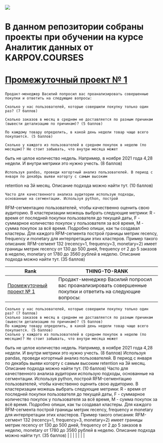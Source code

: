 ![](https://github.com/blackcater/blackcater/raw/main/images/Hi.gif) 
# В данном репозитории собраны проекты при обучении на курсе Аналитик данных от KARPOV.COURSES 


# [Промежуточный проект № 1](https://github.com/Nikolay1707/Projects_on_karpov_coursers/blob/main/first_project_e_commerce.ipynb) 
### 
    Продакт-менеджер Василий попросил вас проанализировать совершенные покупки и ответить на следующие вопросы:

    Сколько у нас пользователей, которые совершили покупку только один раз? (7 баллов)

    Сколько заказов в месяц в среднем не доставляется по разным причинам (вывести детализацию по причинам)? (5 баллов)

    По каждому товару определить, в какой день недели товар чаще всего покупается. (5 баллов)

    Сколько у каждого из пользователей в среднем покупок в неделю (по месяцам)? Не стоит забывать, что внутри месяца может

быть не целое количество недель. Например, в ноябре 2021 года 4,28 недели. И внутри метрики это нужно учесть. (8 баллов)

    Используя pandas, проведи когортный анализ пользователей. В период с января по декабрь выяви когорту с самым высоким

retention на 3й месяц. Описание подхода можно найти тут. (10 баллов)

    Часто для качественного анализа аудитории использую подходы, основанные на сегментации. Используя python, построй

RFM-сегментацию пользователей, чтобы качественно оценить свою аудиторию. В кластеризации можешь выбрать следующие метрики: R - время от последней покупки пользователя до текущей даты, F - суммарное количество покупок у пользователя за всё время, M - сумма покупок за всё время. Подробно опиши, как ты создавал кластеры. Для каждого RFM-сегмента построй границы метрик recency, frequency и monetary для интерпретации этих кластеров. Пример такого описания: RFM-сегмент 132 (recency=1, frequency=3, monetary=2) имеет границы метрик recency от 130 до 500 дней, frequency от 2 до 5 заказов в неделю, monetary от 1780 до 3560 рублей в неделю. Описание подхода можно найти тут. (35 баллов)


| Rank                        | THING-TO-RANK |
|-----------------------------|---------------|
|[Промежуточный проект № 1](https://github.com/Nikolay1707/Projects_on_karpov_coursers/blob/main/first_project_e_commerce.ipynb) |   Продакт-менеджер Василий попросил вас проанализировать совершенные покупки и ответить на следующие вопросы:
    Сколько у нас пользователей, которые совершили покупку только один раз? (7 баллов)
    Сколько заказов в месяц в среднем не доставляется по разным причинам (вывести детализацию по причинам)? (5 баллов)
    По каждому товару определить, в какой день недели товар чаще всего покупается. (5 баллов)
    Сколько у каждого из пользователей в среднем покупок в неделю (по месяцам)? Не стоит забывать, что внутри месяца может
быть не целое количество недель. Например, в ноябре 2021 года 4,28 недели. И внутри метрики это нужно учесть. (8 баллов)
    Используя pandas, проведи когортный анализ пользователей. В период с января по декабрь выяви когорту с самым высоким
retention на 3й месяц. Описание подхода можно найти тут. (10 баллов)
    Часто для качественного анализа аудитории использую подходы, основанные на сегментации. Используя python, построй
RFM-сегментацию пользователей, чтобы качественно оценить свою аудиторию. В кластеризации можешь выбрать следующие метрики: R - время от последней покупки пользователя до текущей даты, F - суммарное количество покупок у пользователя за всё время, M - сумма покупок за всё время. Подробно опиши, как ты создавал кластеры. Для каждого RFM-сегмента построй границы метрик recency, frequency и monetary для интерпретации этих кластеров. Пример такого описания: RFM-сегмент 132 (recency=1, frequency=3, monetary=2) имеет границы метрик recency от 130 до 500 дней, frequency от 2 до 5 заказов в неделю, monetary от 1780 до 3560 рублей в неделю. Описание подхода можно найти тут. (35 баллов)            |
|                            |               |
|                            |               |
